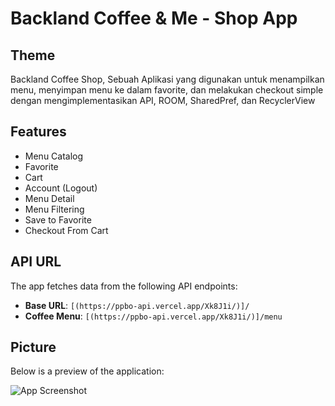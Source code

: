 
# Backland Coffee & Me - Shop App

## Theme
Backland Coffee Shop, Sebuah Aplikasi yang digunakan untuk menampilkan menu, menyimpan menu ke dalam favorite, dan melakukan checkout simple dengan mengimplementasikan API, ROOM, SharedPref, dan RecyclerView

## Features
- Menu Catalog
- Favorite
- Cart
- Account (Logout)
- Menu Detail
- Menu Filtering
- Save to Favorite
- Checkout From Cart
  
## API URL
The app fetches data from the following API endpoints:  
- **Base URL**: `[(https://ppbo-api.vercel.app/Xk8J1i/)]/`  
- **Coffee Menu**: `[(https://ppbo-api.vercel.app/Xk8J1i/)]/menu`  

## Picture
Below is a preview of the application:  

![App Screenshot](https://i.ibb.co.com/FVQ8Xct/Frame-5-1.png)


